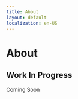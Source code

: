 ```yaml
---
title: About
layout: default
localization: en-US
---
```


# About

## Work In Progress

Coming Soon

